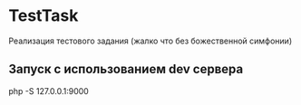 # TestTask
Реализация тестового задания (жалко что без божественной симфонии)
## Запуск с использованием dev сервера
php -S 127.0.0.1:9000
